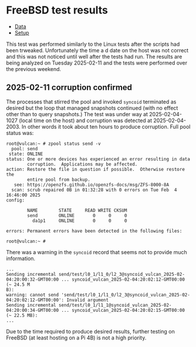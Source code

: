 # FreeBSD test results

* [Data](./data.md)
* [Setup](./setup.md)

This test was performed similarly to the Linux tests after the scripts had been trweaked. Unfortunately the time a d date on the host was not correct and this was not noticed until well after the tests had run. The results are being analyzed on Tuesday 2025-02-11 and the tests were performed over the previous weekend.

## 2025-02-11 corruption confirmed

The processes that stirred the pool and invoked `syncoid` terminated as desired but the loop that managed snapshots continued (with no effect other than to query snapshots.) The test was under way at 2025-02-04-1027 (local time on the host) and corruption was detected at 2025-02-04-2003. In other words it took about ten hours to produce corruption. Full pool status was:

```text
root@vulcan:~ # zpool status send -v
  pool: send
 state: ONLINE
status: One or more devices has experienced an error resulting in data
        corruption.  Applications may be affected.
action: Restore the file in question if possible.  Otherwise restore the
        entire pool from backup.
   see: https://openzfs.github.io/openzfs-docs/msg/ZFS-8000-8A
  scan: scrub repaired 0B in 01:32:28 with 0 errors on Tue Feb  4 16:46:00 2025
config:

        NAME        STATE     READ WRITE CKSUM
        send        ONLINE       0     0     0
          da1p1     ONLINE       0     0     0

errors: Permanent errors have been detected in the following files:

root@vulcan:~ # 
```

There was a warning in the `syncoid` record that seems not to provide much information.

```text
...
Sending incremental send/test/l0_1/l1_0/l2_3@syncoid_vulcan_2025-02-04:20:00:32-GMT00:00 ... syncoid_vulcan_2025-02-04:20:02:12-GMT00:00 (~ 24.5 M
B):
warning: cannot send 'send/test/l0_1/l1_0/l2_3@syncoid_vulcan_2025-02-04:20:02:12-GMT00:00': Invalid argument
Sending incremental send/test/l0_1/l1_1@syncoid_vulcan_2025-02-04:20:00:34-GMT00:00 ... syncoid_vulcan_2025-02-04:20:02:15-GMT00:00 (~ 22.5 MB):
...
```

Due to the time required to produce desired results, further testing on FreeBSD (at least hosting on a Pi 4B) is not a high priority.
